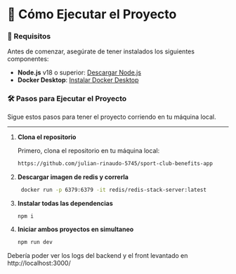 # 🚀 Cómo Ejecutar el Proyecto

### 🌟 Requisitos

Antes de comenzar, asegúrate de tener instalados los siguientes componentes:

- **Node.js** v18 o superior: [Descargar Node.js](https://nodejs.org/)
- **Docker Desktop**: [Instalar Docker Desktop](https://docs.docker.com/get-started/get-docker/)

### 🛠️ Pasos para Ejecutar el Proyecto

Sigue estos pasos para tener el proyecto corriendo en tu máquina local.

---

1. **Clona el repositorio**

   Primero, clona el repositorio en tu máquina local:
   ```bash
   https://github.com/julian-rinaudo-5745/sport-club-benefits-app

2. **Descargar imagen de redis y correrla**
   ```bash
    docker run -p 6379:6379 -it redis/redis-stack-server:latest

3. **Instalar todas las dependencias**
   ```bash
   npm i

4. **Iniciar ambos proyectos en simultaneo**
   ```bash
   npm run dev

Debería poder ver los logs del backend y el front levantado en http://localhost:3000/
